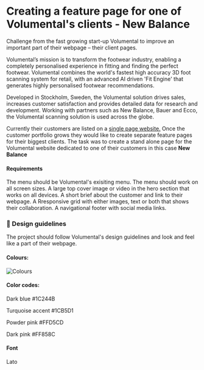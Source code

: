 # Creating a feature page for one of Volumental's clients - New Balance

Challenge from the fast growing start-up Volumental to improve an important part of their webpage – their client pages. 

Volumental’s mission is to transform the footwear industry, enabling a completely personalised experience in fitting and finding the perfect footwear. Volumental combines the world's fastest high accuracy 3D foot scanning system for retail, with an advanced AI driven 'Fit Engine' that generates highly personalised footwear recommendations.

Developed in Stockholm, Sweden, the Volumental solution drives sales, increases customer satisfaction and provides detailed data for research and development. Working with partners such as New Balance, Bauer and Ecco, the Volumental scanning solution is used across the globe.

Currently their customers are listed on a [single page website.](https://www.volumental.com/partners/) Once the customer portfolio grows they would like to create separate feature pages for their biggest clients. The task was to create a stand alone page for the Volumental website dedicated to one of their customers in this case **New Balance** 

#### Requirements
The menu should be Volumental's exisiting menu. The menu should work on all screen sizes. 
A large top cover image or video in the hero section that works on all devices.
A short brief about the customer and link to their webpage. 
A Rresponsive grid with either images, text or both that shows their collaboration. 
A navigational footer with social media links.

### 🎨 Design guidelines

The project should follow Volumental's design guidelines and look and feel like a part of their webpage.

#### Colours:
![Colours](https://i.imgur.com/1Ag3HwU.png)

#### Color codes: 	

Dark blue #1C244B  

Turquoise accent #1CB5D1 

Powder pink #FFD5CD 

Dark pink #FF858C

#### Font 
Lato

